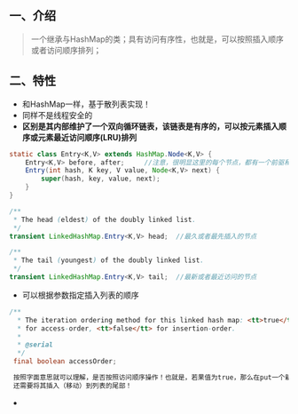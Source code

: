 ## 一、介绍

> 一个继承与HashMap的类；具有访问有序性，也就是，可以按照插入顺序或者访问顺序排列；

## 二、特性

* 和HashMap一样，基于散列表实现！
* 同样不是线程安全的
* **区别是其内部维护了一个双向循环链表，该链表是有序的，可以按元素插入顺序或元素最近访问顺序\(LRU\)排列**

```java
static class Entry<K,V> extends HashMap.Node<K,V> {
    Entry<K,V> before, after;     //注意，很明显这里的每个节点，都有一个前驱和后驱
    Entry(int hash, K key, V value, Node<K,V> next) {
        super(hash, key, value, next);
    }
}

/**
 * The head (eldest) of the doubly linked list.
 */
transient LinkedHashMap.Entry<K,V> head;  //最久或者最先插入的节点

/**
 * The tail (youngest) of the doubly linked list.
 */
transient LinkedHashMap.Entry<K,V> tail;  //最新或者最近访问的节点
```

* 可以根据参数指定插入列表的顺序

```java
/**
  * The iteration ordering method for this linked hash map: <tt>true</tt>
  * for access-order, <tt>false</tt> for insertion-order.
  *
  * @serial
  */
 final boolean accessOrder;

 按照字面意思就可以理解，是否按照访问顺序操作！也就是，若果值为true，那么在put一个新key的value时候，除了将其添加到hash位置中，
 还需要将其插入（移动）到列表的尾部！
```

* 


